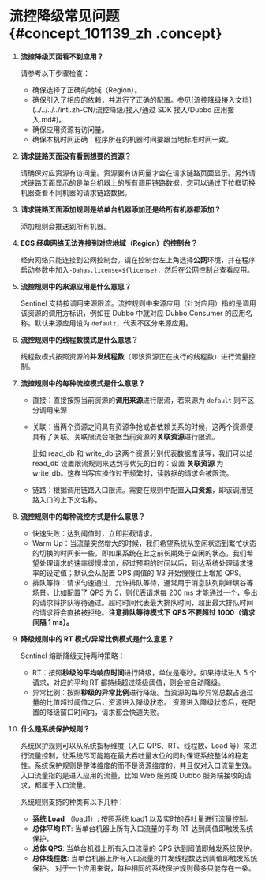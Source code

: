 # 流控降级常见问题 {#concept_101139_zh .concept}

1.  **流控降级页面看不到应用？**

    请参考以下步骤检查：

    -   确保选择了正确的地域（Region）。
    -   确保引入了相应的依赖，并进行了正确的配置。参见[流控降级接入文档](../../../../intl.zh-CN/流控降级/接入/通过 SDK 接入/Dubbo 应用接入.md#)。
    -   确保应用资源有访问量。
    -   确保本机时间正确：程序所在的机器时间要跟当地标准时间一致。
2.  **请求链路页面没有看到想要的资源？**

    请确保对应资源有访问量。资源要有访问量才会在请求链路页面显示。另外请求链路页面显示的是单台机器上的所有调用链路数据，您可以通过下拉框切换机器查看不同机器的请求链路数据。

3.  **请求链路页面添加规则是给单台机器添加还是给所有机器都添加？**

    添加规则会推送到所有机器。

4.  **ECS 经典网络无法连接到对应地域（Region）的控制台？** 

    经典网络只能连接到公网控制台。请在控制台左上角选择**公网**环境，并在程序启动参数中加入`-Dahas.license=${license}`，然后在公网控制台查看应用。

5.  **流控规则中的来源应用是什么意思？**

    Sentinel 支持按调用来源限流。流控规则中来源应用（针对应用）指的是调用该资源的调用方标识，例如在 Dubbo 中就对应 Dubbo Consumer 的应用名称。默认来源应用设为 `default`，代表不区分来源应用。

6.  **流控规则中的线程数模式是什么意思？**

    线程数模式按照资源的**并发线程数**（即该资源正在执行的线程数）进行流量控制。

7.  **流控规则中的每种流控模式是什么意思？**

    -   直接：直接按照当前资源的**调用来源**进行限流，若来源为 `default` 则不区分调用来源
    -   关联：当两个资源之间具有资源争抢或者依赖关系的时候，这两个资源便具有了关联。关联限流会根据当前资源的**关联资源**进行限流。

        比如 read\_db 和 write\_db 这两个资源分别代表数据库读写，我们可以给 read\_db 设置限流规则来达到写优先的目的：设置 **关联资源** 为 write\_db。这样当写库操作过于频繁时，读数据的请求会被限流。

    -   链路：根据调用链路入口限流。需要在规则中配置**入口资源**，即该调用链路入口的上下文名称。
8.  **流控规则中的每种流控方式是什么意思？**

    -   快速失败：达到阈值时，立即拦截请求。
    -   Warm Up：当流量突然增大的时候，我们希望系统从空闲状态到繁忙状态的切换的时间长一些，即如果系统在此之前长期处于空闲的状态，我们希望处理请求的速率缓慢增加，经过预期的时间以后，到达系统处理请求速率的设定值；默认会从配置 QPS 阈值的 1/3 开始慢慢往上增加 QPS。
    -   排队等待：请求匀速通过，允许排队等待，通常用于消息队列削峰填谷等场景。比如配置了 QPS 为 5，则代表请求每 200 ms 才能通过一个，多出的请求将排队等待通过。超时时间代表最大排队时间，超出最大排队时间的请求将会直接被拒绝。**注意排队等待模式下 QPS 不要超过 1000（请求间隔 1 ms）。**
9.  **降级规则中的 RT 模式/异常比例模式是什么意思？**

    Sentinel 熔断降级支持两种策略：

    -   RT：按照**秒级的平均响应时间**进行降级，单位是毫秒。如果持续进入 5 个请求，对应的平均 RT 都持续超过降级阈值，则会被自动降级。
    -   异常比例：按照**秒级的异常比例**进行降级。当资源的每秒异常总数占通过量的比值超过阈值之后，资源进入降级状态。
    资源进入降级状态后，在配置的降级窗口时间内，请求都会快速失败。

10. **什么是系统保护规则？**

    系统保护规则可以从系统指标维度（入口 QPS、RT、线程数、Load 等）来进行流量控制，让系统尽可能跑在最大吞吐量水位的同时保证系统整体的稳定性。系统保护规则是整体维度的而不是资源维度的，并且仅对入口流量生效。入口流量指的是进入应用的流量，比如 Web 服务或 Dubbo 服务端接收的请求，都属于入口流量。

    系统规则支持的种类有以下几种：

    -   **系统 Load** （load1）: 按照系统 load1 以及实时的吞吐量进行流量控制。
    -   **总体平均 RT**: 当单台机器上所有入口流量的平均 RT 达到阈值即触发系统保护。
    -   **总体 QPS**: 当单台机器上所有入口流量的 QPS 达到阈值即触发系统保护。
    -   **总体线程数**: 当单台机器上所有入口流量的并发线程数达到阈值即触发系统保护。
    对于一个应用来说，每种相同的系统保护规则最多只能存在一条。


